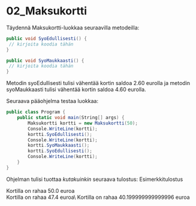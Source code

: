 # 02_Maksukortti

Täydennä Maksukortti-luokkaa seuraavilla metodeilla:

```c#
public void SyoEdullisesti() { 
 // kirjoita koodia tähän 
}

public void SyoMaukkaasti() {
 // kirjoita koodia tähän
}
```
Metodin syoEdullisesti tulisi vähentää kortin saldoa 2.60 eurolla ja metodin syoMaukkaasti tulisi vähentää kortin saldoa 4.60 eurolla.

Seuraava pääohjelma testaa luokkaa:

```c#
public class Program { 
	public static void main(String[] args) {
		Maksukortti kortti = new Maksukortti(50); 
		Console.WriteLine(kortti); 
		kortti.SyoEdullisesti();
		Console.WriteLine(kortti); 
		kortti.SyoMaukkaasti(); 
		kortti.SyoEdullisesti(); 
		Console.WriteLine(kortti);
	} 
}
```
Ohjelman tulisi tuottaa *kutakuinkin* seuraava tulostus:
Esimerkkitulostus

Kortilla on rahaa 50.0 euroa\
Kortilla on rahaa 47.4 euroa\ 
Kortilla on rahaa 40.199999999999996 euroa

